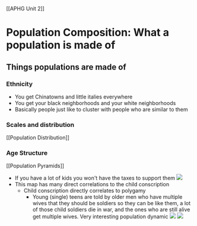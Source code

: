 [[APHG Unit 2]]

# Population Composition: What a population is made of 

## Things populations are made of
### Ethnicity
- You get Chinatowns and little italies everywhere
- You get your black neighborhoods and your white neighborhoods
- Basically people just like to cluster with people who are similar to them
### Scales and distribution
[[Population Distribution]] 

### Age Structure
[[Population Pyramids]]
- If you have a lot of kids you won't have the taxes to support them
![](https://lh7-rt.googleusercontent.com/slidesz/AGV_vUdqJc9ZjzeRV74M8Cm7n1tLzBNRpM5H0z5ETCwlzAupi_wl2GJ6BsYbl94plvOSn9NaaH-1rVzIUZO6kNSFjXJTB9tVSct1A3Re1fl1XQI8NqVUux_vRPOGWQ5DLizLkzDhDsL-KRbsO_mMbhfpAGE0WKH3JA=s2048?key=B659LZ_lNi3daDyxDVX5ew)
- This map has many direct correlations to the child conscription
	- Child conscription directly correlates to polygamy
		- Young (single) teens are told by older men who have multiple wives that they should be soldiers so they can be like them, a lot of those child soldiers die in war, and the ones who are still alive get multiple wives. Very interesting population dynamic
![](https://www.pewresearch.org/wp-content/uploads/sites/20/2020/12/ft_2020.12.07_polygamy_01.png?w=640)
![](https://www.endslaverynow.org/media/3785/map.jpg)